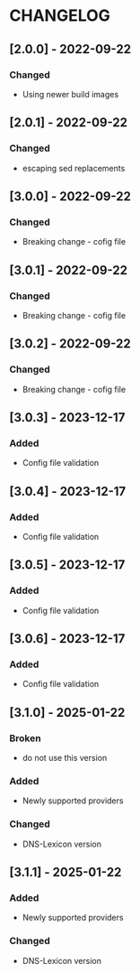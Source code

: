 # CHANGELOG

## [2.0.0] - 2022-09-22
### Changed
- Using newer build images

## [2.0.1] - 2022-09-22
### Changed
- escaping sed replacements

## [3.0.0] - 2022-09-22
### Changed
- Breaking change - cofig file

## [3.0.1] - 2022-09-22
### Changed
- Breaking change - cofig file

## [3.0.2] - 2022-09-22
### Changed
- Breaking change - cofig file

## [3.0.3] - 2023-12-17
### Added
- Config file validation

## [3.0.4] - 2023-12-17
### Added
- Config file validation

## [3.0.5] - 2023-12-17
### Added
- Config file validation

## [3.0.6] - 2023-12-17
### Added
- Config file validation

## [3.1.0] - 2025-01-22
### Broken
- do not use this version

### Added
- Newly supported providers

### Changed
- DNS-Lexicon version

## [3.1.1] - 2025-01-22
### Added
- Newly supported providers

### Changed
- DNS-Lexicon version
